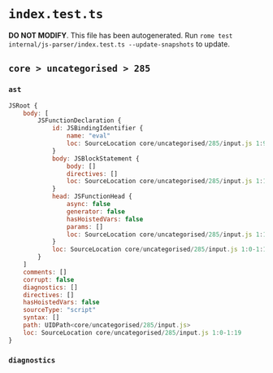 # `index.test.ts`

**DO NOT MODIFY**. This file has been autogenerated. Run `rome test internal/js-parser/index.test.ts --update-snapshots` to update.

## `core > uncategorised > 285`

### `ast`

```javascript
JSRoot {
	body: [
		JSFunctionDeclaration {
			id: JSBindingIdentifier {
				name: "eval"
				loc: SourceLocation core/uncategorised/285/input.js 1:9-1:13 (eval)
			}
			body: JSBlockStatement {
				body: []
				directives: []
				loc: SourceLocation core/uncategorised/285/input.js 1:16-1:19
			}
			head: JSFunctionHead {
				async: false
				generator: false
				hasHoistedVars: false
				params: []
				loc: SourceLocation core/uncategorised/285/input.js 1:13-1:15
			}
			loc: SourceLocation core/uncategorised/285/input.js 1:0-1:19
		}
	]
	comments: []
	corrupt: false
	diagnostics: []
	directives: []
	hasHoistedVars: false
	sourceType: "script"
	syntax: []
	path: UIDPath<core/uncategorised/285/input.js>
	loc: SourceLocation core/uncategorised/285/input.js 1:0-1:19
}
```

### `diagnostics`

```

```
